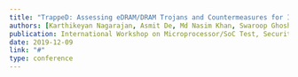 ```yaml
---
title: "TrappeD: Assessing eDRAM/DRAM Trojans and Countermeasures for Information Leakage and Fault Injection"
authors: [Karthikeyan Nagarajan, Asmit De, Md Nasim Khan, Swaroop Ghosh]
publication: International Workshop on Microprocessor/SoC Test, Security and Verification (MTV)
date: 2019-12-09
link: "#"
type: conference
---
```

